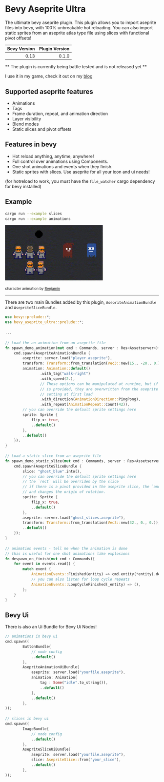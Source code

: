 # Bevy Aseprite Ultra

The ultimate bevy aseprite plugin. This plugin allows you to import aseprite files into bevy, with 100% unbreakable
hot reloading. You can also import static sprites from an aseprite atlas type file using slices with functional pivot offsets!

| Bevy Version | Plugin Version |
| -----------: | -------------: |
|         0.13 |          0.1.0 |

** The plugin is currently being battle tested and is not released yet **

I use it in my game, check it out on my [blog](https://lommix.com)

## Supported aseprite features

-   Animations
-   Tags
-   Frame duration, repeat, and animation direction
-   Layer visibility
-   Blend modes
-   Static slices and pivot offsets

## Features in bevy

-   Hot reload anything, anytime, anywhere!
-   Full control over animations using Components.
-   One shot animations and events when they finish.
-   Static sprites with slices. Use aseprite for all your icon and ui needs!

(for hotreload to work, you must have the `file_watcher` cargo dependency for bevy installed)

## Example

```bash
cargo run --example slices
cargo run --example animations
```

![Example](docs/example.gif)

<small> character animation by [Benjamin](https://github.com/headcr4sh) </small>

---

There are two main Bundles added by this plugin, `AsepriteAnimationBundle` and `AsepriteSliceBundle`.

```rust
use bevy::prelude::*;
use bevy_aseprite_ultra::prelude::*;

...

// Load the an animation from an aseprite file
fn spawn_demo_animation(mut cmd : Commands, server : Res<Assetserver>){
    cmd.spawn(AsepriteAnimationBundle {
        aseprite: server.load("player.aseprite"),
        transform: Transform::from_translation(Vec3::new(15., -20., 0.)),
        animation: Animation::default()
                .with_tag("walk-right")
                .with_speed(2.),
                // These options can be manipulated at runtime, but if a tag
                // is provided, they are overwritten from the aseprite animation
                // setting at first load
                .with_direction(AnimationDirection::PingPong),
                .with_repeat(AnimationRepeat::Count(42)),
        // you can override the default sprite settings here
        sprite: Sprite {
            flip_x: true,
            ..default()
        },
        ..default()
    });
}

// Load a static slice from an aseprite file
fn spawn_demo_static_slice(mut cmd : Commands, server : Res<Assetserver>){
    cmd.spawn(AsepriteSliceBundle {
        slice: "ghost_blue".into(),
        // you can override the default sprite settings here
        // the `rect` will be overriden by the slice
        // if there is a pivot provided in the aseprite slice, the `anchor` will be overwritten
        // and changes the origin of rotation.
        sprite: Sprite {
            flip_x: true,
            ..default()
        },
        aseprite: server.load("ghost_slices.aseprite"),
        transform: Transform::from_translation(Vec3::new(32., 0., 0.)),
        ..default()
    });
}

// animation events - tell me when the animation is done
// this is useful for one shot animations like explosions
fn despawn_on_finish(mut cmd : Commands){
    for event in events.read() {
        match event {
            AnimationEvents::Finished(entity) => cmd.entity(*entity).despawn_recursive(),
            // you can also listen for loop cycle repeats
            AnimationEvents::LoopCycleFinished(_entity) => (),
        };
    }
}
```

## Bevy Ui

There is also an Ui Bundle for Bevy Ui Nodes!

```rust
// animations in bevy ui
cmd.spawn((
        ButtonBundle{
            // node config
            ..default()
        },
        AsepriteAnimationUiBundle{
            aseprite: server.load("yourfile.aseprite"),
            animation: Animation{
                tag : Some("idle".to_string()),
                ..default()
            },
            ..default()
        },
));

// slices in bevy ui
cmd.spawn((
        ImageBundle{
            // node config
            ..default()
        },
        AsepriteSliceUiBundle{
            aseprite: server.load("yourfile.aseprite"),
            slice: AsepriteSlice::from("your_slice"),
            ..default()
        },
));

```
